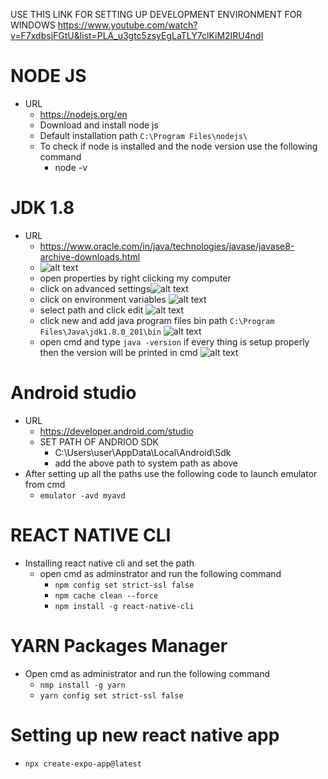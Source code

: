 USE THIS LINK FOR SETTING UP DEVELOPMENT ENVIRONMENT FOR WINDOWS https://www.youtube.com/watch?v=F7xdbsjFGtU&list=PLA_u3gtc5zsyEgLaTLY7clKiM2IRU4ndI
# NODE JS
- URL
  - https://nodejs.org/en
  - Download and install node js
  - Default installation path `C:\Program Files\nodejs\`
  - To check if node is installed and the node version use the following command
    - node -v

# JDK 1.8
- URL
  - https://www.oracle.com/in/java/technologies/javase/javase8-archive-downloads.html
  - ![alt text](image.png)
  - open properties by right clicking my computer
  - click on advanced settings![alt text](image-1.png)
  - click on environment variables ![alt text](image-2.png)
  - select path and click edit ![alt text](image-3.png)
  - click new and add java program files bin path `C:\Program Files\Java\jdk1.8.0_201\bin` ![alt text](image-4.png)
  - open cmd and type `java -version` if every thing is setup properly then the version will be printed in cmd ![alt text](image-5.png)

# Android studio
- URL
  - https://developer.android.com/studio
  - SET PATH OF ANDRIOD SDK
    - C:\Users\user\AppData\Local\Android\Sdk
    - add the above path to system path as above
- After setting up all the paths use the following code to launch emulator from cmd
  -  `emulator -avd myavd`

# REACT NATIVE CLI
- Installing react native cli and set the path
  - open cmd as adminstrator and run the following command
    - `npm config set strict-ssl false`
    - `npm cache clean --force`
    - `npm install -g react-native-cli`

# YARN Packages Manager
  - Open cmd as administrator and run the following command
    - `nmp install -g yarn`
    - `yarn config set strict-ssl false`

# Setting up new react native app
  - `npx create-expo-app@latest`